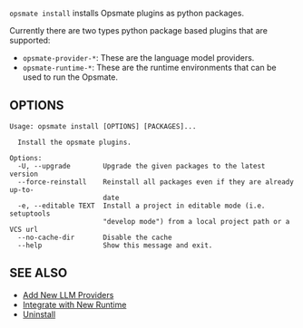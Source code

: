 `opsmate install` installs Opsmate plugins as python packages.

Currently there are two types python package based plugins that are supported:

- `opsmate-provider-*`: These are the language model providers.
- `opsmate-runtime-*`: These are the runtime environments that can be used to run the Opsmate.


## OPTIONS

```
Usage: opsmate install [OPTIONS] [PACKAGES]...

  Install the opsmate plugins.

Options:
  -U, --upgrade        Upgrade the given packages to the latest version
  --force-reinstall    Reinstall all packages even if they are already up-to-
                       date
  -e, --editable TEXT  Install a project in editable mode (i.e. setuptools
                       "develop mode") from a local project path or a VCS url
  --no-cache-dir       Disable the cache
  --help               Show this message and exit.
```

## SEE ALSO

- [Add New LLM Providers](../integrations/add-new-llm-providers.md)
- [Integrate with New Runtime](../integrations/integrate-with-new-runtime.md)
- [Uninstall](./uninstall.md)
